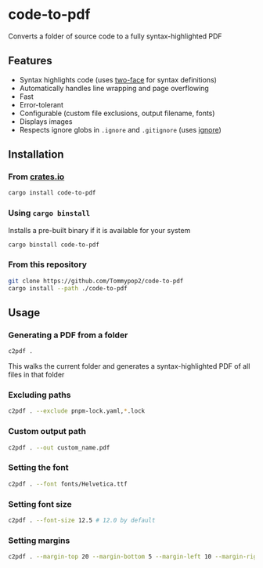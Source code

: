 # code-to-pdf

Converts a folder of source code to a fully syntax-highlighted PDF

## Features

- Syntax highlights code (uses [two-face](https://crates.io/crates/two-face) for syntax definitions)
- Automatically handles line wrapping and page overflowing
- Fast
- Error-tolerant
- Configurable (custom file exclusions, output filename, fonts)
- Displays images
- Respects ignore globs in `.ignore` and `.gitignore` (uses [ignore](https://crates.io/crates/ignore))

## Installation

### From [crates.io](https://crates.io/crates/code-to-pdf)

```bash
cargo install code-to-pdf
```

### Using `cargo binstall`

Installs a pre-built binary if it is available for your system

```bash
cargo binstall code-to-pdf
```

### From this repository

```bash
git clone https://github.com/Tommypop2/code-to-pdf
cargo install --path ./code-to-pdf
```

## Usage

### Generating a PDF from a folder

```bash
c2pdf .
```

This walks the current folder and generates a syntax-highlighted PDF of all files in that folder

### Excluding paths

```bash
c2pdf . --exclude pnpm-lock.yaml,*.lock
```

### Custom output path

```bash
c2pdf . --out custom_name.pdf
```

### Setting the font

```bash
c2pdf . --font fonts/Helvetica.ttf
```

### Setting font size

```bash
c2pdf . --font-size 12.5 # 12.0 by default
```

### Setting margins

```bash
c2pdf . --margin-top 20 --margin-bottom 5 --margin-left 10 --margin-right 10 # (these are the defaults)
```
